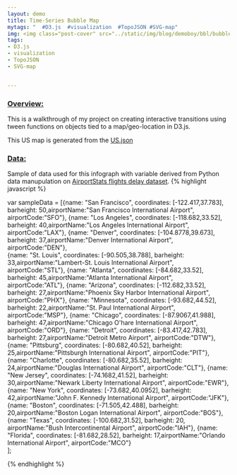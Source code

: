 ```yaml
---
layout: demo
title: Time-Series Bubble Map
mytags: "  #D3.js  #visualization  #TopoJSON #SVG-map"
img: <img class="post-cover" src="../static/img/blog/demoboy/bbl/bubbleMap.png"  border="5" alt="Responsive image">
tags:
- D3.js
- visualization
- TopoJSON
- SVG-map


---
```


<script src="//code.jquery.com/jquery-2.0.0.js"></script>
<style>

          .airports {
          fill: #036;
          stroke: #6cb0e0;
          stroke-width: 0.5px;
          stroke-linecap: round;
          stroke-linejoin: round;
          vector-effect: non-scaling-stroke;
                }
      </style>

      
<script src="//d3js.org/d3.v3.min.js"></script>
<script src="//d3js.org/topojson.v1.min.js"></script>

<div id="us_states"></div>
<script type="text/javascript">
  (function() {

     var m_width = $("#us_states").width(),
          width = 1060,
          height = 600,
          country,
          state;

      var projection = d3.geo.albersUsa()
      .scale(1060)
      .translate([width / 2, height / 2])
      .precision(.1);

  var path = d3.geo.path()
      .projection(projection);



       var svg = d3.select("#us_states").append("svg")
          .attr("preserveAspectRatio", "xMidYMid")
          .attr("viewBox", "0 0 " + width + " " + height)
          .attr("width", m_width)
          .attr("height", m_width * height / width);

 var start_val = 1987,
                                                              end_val = [2008];
                                                          var clock = svg.append("svg")
                                                                    .attr("y", 100)
                                                                    .attr("x", 700)
                                                                    .style( {'font-weight':'bold', 'font-family':'sans-serif',
                                                                              'font-size':'30px'})  
                                                                    .attr("fill", "steelblue");

                                                              clock.selectAll(".txt")
                                                              .data(end_val)
                                                              .enter()
                                                              .append("text")
                                                              .text(start_val)
                                                              .attr("class", "txt")
                                                              .attr("x", 10)
                                                              .attr("y", 25)
                                                              .transition()
                                                              .duration(20900)
                                                                  .tween("text", function(d) {
                                                                      var i = d3.interpolate(this.textContent, d),
                                                                          prec = (d + "").split("."),
                                                                          round = (prec.length > 1) ? Math.pow(10, prec[1].length) : 1;

                                                                      return function(t) {
                                                                          this.textContent = Math.round(i(t) * round) / round;
                                                                      };
                                                                  });

                                                          svg.append("text")
                                                                    .attr("y", 570)
                                                                    .attr("x", 320)
                                                                    .style( {'font-weight':'bold', 'font-family':'sans-serif',
                                                                              'font-size':'10px'})
                                                                    .style("opacity", "0.9") 
                                                                    .attr("fill", "#595959")
                                                                    .text("Total Flights:");



                                                          var start_val = 135469,
                                                              end_val = [62135469];
                                                          var total_flights = svg.append("svg")
                                                                    .attr("y", 550)
                                                                    .attr("x", 380)
                                                                    .style( {'font-weight':'bold', 'font-family':'sans-serif',
                                                                              'font-size':'20px'})
                                                                    .style("opacity", "0.9") 
                                                                    .attr("fill", "steelblue");

                                                              total_flights.selectAll(".txt")
                                                              .data(end_val)
                                                              .enter()
                                                              .append("text")
                                                              .text(start_val)
                                                              .attr("class", "txt")
                                                              .attr("x", 10)
                                                              .attr("y", 25)
                                                              .transition()
                                                              .duration(17000)
                                                                  .tween("text", function(d) {
                                                                      var i = d3.interpolate(this.textContent, d),
                                                                          prec = (d + "").split("."),
                                                                          round = (prec.length > 1) ? Math.pow(10, prec[1].length) : 1;

                                                                      return function(t) {
                                                                          this.textContent = Math.round(i(t) * round) / round;
                                                                      };
                                                                  });

                                                          svg.append("text")
                                                                    .attr("y", 570)
                                                                    .attr("x", 520)
                                                                    .style( {'font-weight':'bold', 'font-family':'sans-serif',
                                                                              'font-size':'10px'})
                                                                    .style("opacity", "0.9") 
                                                                    .attr("fill", "#595959")
                                                                    .text("Incount:");


                                                          var start_val = 1469,
                                                              end_val = [23365469];
                                                          var total_flights = svg.append("svg")
                                                                    .attr("y", 550)
                                                                    .attr("x", 560)
                                                                    .style( {'font-weight':'bold', 'font-family':'sans-serif',
                                                                              'font-size':'20px'})
                                                                    .style("opacity", "0.9") 
                                                                    .attr("fill", "steelblue");

                                                              total_flights.selectAll(".txt")
                                                              .data(end_val)
                                                              .enter()
                                                              .append("text")
                                                              .text(start_val)
                                                              .attr("class", "txt")
                                                              .attr("x", 10)
                                                              .attr("y", 25)
                                                              .transition()
                                                              .duration(17000)
                                                                  .tween("text", function(d) {
                                                                      var i = d3.interpolate(this.textContent, d),
                                                                          prec = (d + "").split("."),
                                                                          round = (prec.length > 1) ? Math.pow(10, prec[1].length) : 1;

                                                                      return function(t) {
                                                                          this.textContent = Math.round(i(t) * round) / round;
                                                                      };
                                                                  });

                                                          svg.append("text")
                                                                    .attr("y", 570)
                                                                    .attr("x", 680)
                                                                    .style( {'font-weight':'bold', 'font-family':'sans-serif',
                                                                              'font-size':'10px'})
                                                                    .style("opacity", "0.9") 
                                                                    .attr("fill", "#595959")
                                                                    .text("Outcount:");

                                                          var start_val = 35469,
                                                              end_val = [38525469];
                                                          var total_flights = svg.append("svg")
                                                                    .attr("y", 550)
                                                                    .attr("x", 730)
                                                                    .style( {'font-weight':'bold', 'font-family':'sans-serif',
                                                                              'font-size':'20px'})
                                                                    .style("opacity", "0.9") 
                                                                    .attr("fill", "steelblue");

                                                              total_flights.selectAll(".txt")
                                                              .data(end_val)
                                                              .enter()
                                                              .append("text")
                                                              .text(start_val)
                                                              .attr("class", "txt")
                                                              .attr("x", 10)
                                                              .attr("y", 25)
                                                              .transition()
                                                              .duration(17000)
                                                                  .tween("text", function(d) {
                                                                      var i = d3.interpolate(this.textContent, d),
                                                                          prec = (d + "").split("."),
                                                                          round = (prec.length > 1) ? Math.pow(10, prec[1].length) : 1;

                                                                      return function(t) {
                                                                          this.textContent = Math.round(i(t) * round) / round;
                                                                      };
                                                                  });
   d3.json("../geoSample/us.json", function(error, us) {
    if (error) return console.error(error);
    console.log(us);

    svg.selectAll("path")
        .data(topojson.feature(us, us.objects.states).features)
        .enter()
        .append("path")
        .attr("d", path)
        .attr("fill", "LightGray")
        .attr("stroke", "White");

      var  sampleData = [{name: "San Francisco", coordinates: [-122.417,37.783], barheight: 50,airportName:"San Francisco International Airport", airportCode:"SFO"},
    {name: "Los Angeles", coordinates: [-118.682,33.52], barheight: 40,airportName:"Los Angeles International Airport", airportCode:"LAX"},
    {name: "Denver", coordinates: [-104.8778,39.673], barheight: 37,airportName:"Denver International Airport", airportCode:"DEN"},    
    {name: "St. Louis", coordinates: [-90.505,38.788], barheight: 33,airportName:"Lambert-St. Louis International Airport", airportCode:"STL"},
    {name: "Atlanta", coordinates: [-84.682,33.52], barheight: 45,airportName:"Atlanta International Airport", airportCode:"ATL"},
    {name: "Arizona", coordinates: [-112.682,33.52], barheight: 27,airportName:"Phoenix Sky Harbor International Airport", airportCode:"PHX"},
    {name: "Minnesota", coordinates: [-93.682,44.52], barheight: 22,airportName:"St. Paul International Airport", airportCode:"MSP"},
    {name: "Chicago", coordinates: [-87.9067,41.988], barheight: 47,airportName:"Chicago O'hare International Airport", airportCode:"ORD"},
    {name: "Detroit", coordinates: [-83.417,42.783], barheight: 27,airportName:"Detroit Metro Airport", airportCode:"DTW"},
     {name: "Pittsburg", coordinates: [-80.682,40.52], barheight: 25,airportName:"Pittsburgh International Airport", airportCode:"PIT"},
      {name: "Charlotte", coordinates: [-80.682,35.52], barheight: 24,airportName:"Douglas International Airport", airportCode:"CLT"},
       {name: "New Jersey", coordinates: [-74.1682,41.52], barheight: 30,airportName:"Newark Liberty International Airport", airportCode:"EWR"},
     {name: "New York", coordinates: [-73.682,40.0952], barheight: 42,airportName:"John F. Kennedy International Airport", airportCode:"JFK"},
    {name: "Boston", coordinates: [-71.505,42.488], barheight: 20,airportName:"Boston Logan International Airport", airportCode:"BOS"},
    {name: "Texas", coordinates: [-100.682,31.52], barheight: 20, airportName:"Bush Intercontinental Airport", airportCode:"IAH"},
    {name: "Florida", coordinates: [-81.682,28.52], barheight: 17,airportName:"Orlando International Airport", airportCode:"MCO"}            
    ];



    bars = svg.selectAll("g")
    .data(sampleData)
    .enter()
    .append("g")
    .attr("class", "bars")
    .attr("transform", function(d) {return "translate(" + projection(d.coordinates) + ")";});
    
    bars.append("circle")
    .attr("cx", function (d) { return d.x_axis; })
    .attr("cy", function (d) { return d.y_axis; })
    .attr("class", "bars")
    .attr("r", 6)
    .style("fill", "green")
    .style("stroke", "White")
    .style("stroke-width", 0.5)
    .style("opacity", 0.5)
    .transition()
    .delay(function(d, i) {
          return i * 20;
      })
      .duration(15000) 
      
    .attr("r", function (d) { return d.barheight; });

bars.append("text")
      .style({
        'fill':'#050505',
        'font-family':'sans-serif',
        'font-size':'7px'
      })  
             .attr("dy", ".80em")
    .attr("text-anchor", "start") 
    .text(function(d) {return d.name});
  });







  $(window).resize(function() {
        var w = $("#us_states").width();
        svg.attr("width", w);
        svg.attr("height", w * height / width);
      });

  })();
</script>
 

### [Overview:]()

This is a walkthrough of my project on creating interactive transitions using tween functions on objects tied to a map/geo-location in D3.js.

This US map is generated from the [US.json](../geoSample/us.json)

### [Data:]()
Sample of data used for this infograph with variable derived from Python data manupulation on [AirportStats flights delay dataset](http://stat-computing.org/dataexpo/2009/the-data.html). 
{% highlight javascript %}

var  sampleData = [{name: "San Francisco", coordinates: [-122.417,37.783], barheight: 50,airportName:"San Francisco International Airport", airportCode:"SFO"},
    {name: "Los Angeles", coordinates: [-118.682,33.52], barheight: 40,airportName:"Los Angeles International Airport", airportCode:"LAX"},
    {name: "Denver", coordinates: [-104.8778,39.673], barheight: 37,airportName:"Denver International Airport", airportCode:"DEN"},    
    {name: "St. Louis", coordinates: [-90.505,38.788], barheight: 33,airportName:"Lambert-St. Louis International Airport", airportCode:"STL"},
    {name: "Atlanta", coordinates: [-84.682,33.52], barheight: 45,airportName:"Atlanta International Airport", airportCode:"ATL"},
    {name: "Arizona", coordinates: [-112.682,33.52], barheight: 27,airportName:"Phoenix Sky Harbor International Airport", airportCode:"PHX"},
    {name: "Minnesota", coordinates: [-93.682,44.52], barheight: 22,airportName:"St. Paul International Airport", airportCode:"MSP"},
    {name: "Chicago", coordinates: [-87.9067,41.988], barheight: 47,airportName:"Chicago O'hare International Airport", airportCode:"ORD"},
    {name: "Detroit", coordinates: [-83.417,42.783], barheight: 27,airportName:"Detroit Metro Airport", airportCode:"DTW"},
     {name: "Pittsburg", coordinates: [-80.682,40.52], barheight: 25,airportName:"Pittsburgh International Airport", airportCode:"PIT"},
      {name: "Charlotte", coordinates: [-80.682,35.52], barheight: 24,airportName:"Douglas International Airport", airportCode:"CLT"},
       {name: "New Jersey", coordinates: [-74.1682,41.52], barheight: 30,airportName:"Newark Liberty International Airport", airportCode:"EWR"},
     {name: "New York", coordinates: [-73.682,40.0952], barheight: 42,airportName:"John F. Kennedy International Airport", airportCode:"JFK"},
    {name: "Boston", coordinates: [-71.505,42.488], barheight: 20,airportName:"Boston Logan International Airport", airportCode:"BOS"},
    {name: "Texas", coordinates: [-100.682,31.52], barheight: 20, airportName:"Bush Intercontinental Airport", airportCode:"IAH"},
    {name: "Florida", coordinates: [-81.682,28.52], barheight: 17,airportName:"Orlando International Airport", airportCode:"MCO"}            
    ];

{% endhighlight %}

